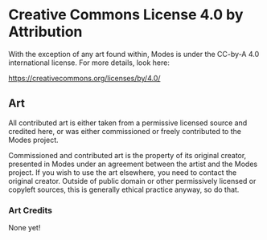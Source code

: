 # Creative Commons License 4.0 by Attribution

With the exception of any art found within, Modes is under the CC-by-A 4.0 international license. For more details, look here:

https://creativecommons.org/licenses/by/4.0/

## Art

All contributed art is either taken from a permissive licensed source and credited here, or was either commissioned or freely contributed to the Modes project.

Commissioned and contributed art is the property of its original creator, presented in Modes under an agreement between the artist and the Modes project. If you wish to use the art elsewhere, you need to contact the original creator. Outside of public domain or other permissively licensed or copyleft sources, this is generally ethical practice anyway, so do that.

### Art Credits

None yet!